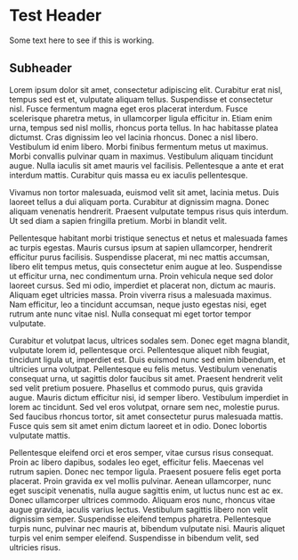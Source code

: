 # Test Header

Some text here to see if this is working.

## Subheader



Lorem ipsum dolor sit amet, consectetur adipiscing elit. Curabitur erat nisl, tempus sed est et, vulputate aliquam tellus. Suspendisse et consectetur nisl. Fusce fermentum magna eget eros placerat interdum. Fusce scelerisque pharetra metus, in ullamcorper ligula efficitur in. Etiam enim urna, tempus sed nisl mollis, rhoncus porta tellus. In hac habitasse platea dictumst. Cras dignissim leo vel lacinia rhoncus. Donec a nisl libero. Vestibulum id enim libero. Morbi finibus fermentum metus ut maximus. Morbi convallis pulvinar quam in maximus. Vestibulum aliquam tincidunt augue. Nulla iaculis sit amet mauris vel facilisis. Pellentesque a ante et erat interdum mattis. Curabitur quis massa eu ex iaculis pellentesque.

Vivamus non tortor malesuada, euismod velit sit amet, lacinia metus. Duis laoreet tellus a dui aliquam porta. Curabitur at dignissim magna. Donec aliquam venenatis hendrerit. Praesent vulputate tempus risus quis interdum. Ut sed diam a sapien fringilla pretium. Morbi in blandit velit.

Pellentesque habitant morbi tristique senectus et netus et malesuada fames ac turpis egestas. Mauris cursus ipsum at sapien ullamcorper, hendrerit efficitur purus facilisis. Suspendisse placerat, mi nec mattis accumsan, libero elit tempus metus, quis consectetur enim augue at leo. Suspendisse ut efficitur urna, nec condimentum urna. Proin vehicula neque sed dolor laoreet cursus. Sed mi odio, imperdiet et placerat non, dictum ac mauris. Aliquam eget ultricies massa. Proin viverra risus a malesuada maximus. Nam efficitur, leo a tincidunt accumsan, neque justo egestas nisi, eget rutrum ante nunc vitae nisl. Nulla consequat mi eget tortor tempor vulputate.

Curabitur et volutpat lacus, ultrices sodales sem. Donec eget magna blandit, vulputate lorem id, pellentesque orci. Pellentesque aliquet nibh feugiat, tincidunt ligula ut, imperdiet est. Duis euismod nunc sed enim bibendum, et ultricies urna volutpat. Pellentesque eu felis metus. Vestibulum venenatis consequat urna, ut sagittis dolor faucibus sit amet. Praesent hendrerit velit sed velit pretium posuere. Phasellus et commodo purus, quis gravida augue. Mauris dictum efficitur nisi, id semper libero. Vestibulum imperdiet in lorem ac tincidunt. Sed vel eros volutpat, ornare sem nec, molestie purus. Sed faucibus rhoncus tortor, sit amet consectetur purus malesuada mattis. Fusce quis sem sit amet enim dictum laoreet et in odio. Donec lobortis vulputate mattis.

Pellentesque eleifend orci et eros semper, vitae cursus risus consequat. Proin ac libero dapibus, sodales leo eget, efficitur felis. Maecenas vel rutrum sapien. Donec nec tempor ligula. Praesent posuere felis eget porta placerat. Proin gravida ex vel mollis pulvinar. Aenean ullamcorper, nunc eget suscipit venenatis, nulla augue sagittis enim, ut luctus nunc est ac ex. Donec ullamcorper ultrices commodo. Aliquam eros nunc, rhoncus vitae augue gravida, iaculis varius lectus. Vestibulum sagittis libero non velit dignissim semper. Suspendisse eleifend tempus pharetra. Pellentesque turpis nunc, pulvinar nec mauris at, bibendum vulputate nisi. Mauris aliquet turpis vel enim semper eleifend. Suspendisse in bibendum velit, sed ultricies risus. 
